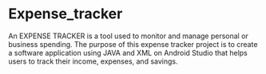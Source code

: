 # Expense_tracker
An EXPENSE TRACKER is a tool used to monitor and manage personal or business spending. 
The purpose of this expense tracker project is to create a software application using JAVA and XML 
on Android Studio that helps users to track their income, expenses, and savings. 
